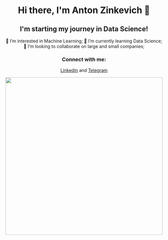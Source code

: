 <div align="center">
 
# Hi there, I'm Anton Zinkevich 👋

## I'm starting my journey in Data Science!
 👀 I’m interested in Machine Learning;
🌱 I’m currently learning Data Science;
 💞️ I’m looking to collaborate on large and small companies;

### Connect with me:
[Linkedin](https://www.linkedin.com/in/anton-zinkevich-8a47ba28a/) and [Telegram](https://t.me/znkvch_a)
<div>
  <img src="https://media.giphy.com/media/3yRHVLXGeodopGpq7l/giphy.gif" width="500"/>
</div>
